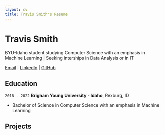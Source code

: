```yaml
---
layout: cv
title: Travis Smith's Resume
---
```

# Travis Smith
BYU-Idaho student studying Computer Science with an emphasis in Machine Learning | Seeking interships in Data Analysis or in IT

<div id='webaddress'>
<a href='smi16037@byui.edu'>Email</a>
| <a href='https://www.linkedin.com/in/travis-jon-smith/'>LinkedIn</a>
| <a href='https://github.com/travis7smith'>GitHub</a>
</div>

## Education

`2018 - 2022`
__Brigham Young University - Idaho__, Rexburg, ID
- Bachelor of Science in Computer Science with an emphasis in Machine Learning

## Projects

<!-- incert links or images of projects done in class or on my own -->